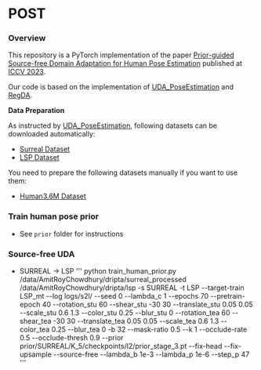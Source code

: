 # POST

### Overview
This repository is a PyTorch implementation of the paper [Prior-guided Source-free Domain Adaptation for Human Pose Estimation](https://arxiv.org/abs/2308.13954) published at [ICCV 2023](https://iccv2023.thecvf.com/). 

Our code is based on the implementation of [UDA_PoseEstimation](https://github.com/VisionLearningGroup/UDA_PoseEstimation/tree/master) and [RegDA](https://github.com/thuml/Transfer-Learning-Library/tree/master/examples/domain_adaptation/keypoint_detection).

**Data Preparation**

As instructed by [UDA_PoseEstimation](https://github.com/VisionLearningGroup/UDA_PoseEstimation/tree/master), following datasets can be downloaded automatically:
- [Surreal Dataset](https://www.di.ens.fr/willow/research/surreal/data/)
- [LSP Dataset](http://sam.johnson.io/research/lsp.html)

You need to prepare the following datasets manually if you want to use them:
- [Human3.6M Dataset](http://vision.imar.ro/human3.6m/description.php)

### Train human pose prior
- See `prior` folder for instructions 

### Source-free UDA

- SURREAL -> LSP
'''
python train_human_prior.py /data/AmitRoyChowdhury/dripta/surreal_processed /data/AmitRoyChowdhury/dripta/lsp -s SURREAL -t LSP --target-train LSP_mt --log logs/s2l/ --seed 0  --lambda_c 1 --epochs 70 --pretrain-epoch 40 --rotation_stu 60 --shear_stu -30 30 --translate_stu 0.05 0.05 --scale_stu 0.6 1.3 --color_stu 0.25 --blur_stu 0 --rotation_tea 60 --shear_tea -30 30 --translate_tea 0.05 0.05 --scale_tea 0.6 1.3 --color_tea 0.25 --blur_tea 0 -b 32 --mask-ratio 0.5 --k 1 --occlude-rate 0.5 --occlude-thresh 0.9 --prior prior/SURREAL/K_5/checkpoints/l2/prior_stage_3.pt --fix-head --fix-upsample --source-free --lambda_b 1e-3 --lambda_p 1e-6 --step_p 47
'''

